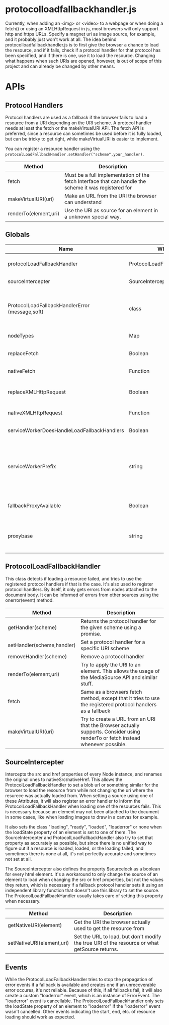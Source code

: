 # protocolloadfallbackhandler.js

Currently, when adding an &lt;img> or &lt;video> to a webpage or when doing a fetch() or using an XMLHttpRequest in js,
most browsers will only support http and https URLs. Specify a magnet uri as image source, for example,
and it probably just won't work at all. The idea behind protocolloadfallbackhandler.js is
to first give the browser a chance to load the resource, and if it fails, check if a protocol
handler for that protocol has been specified, and if there is one, use it to load the resource.
Changing what happens when such URIs are opened, however, is out of scope of this project and
can already be changed by other means.

# APIs

## Protocol Handlers

Protocol handlers are used as a fallback if the browser fails to load a resource from a URI depending on the URI scheme.
A protocol handler needs at least the fetch or the makeVirtualURI API. The fetch API is preferred, since a resource can
sometimes be used before it is fully loaded, but can be tricky to get right, while makeVirtualURI is easier to implement.

You can register a resource handler using the ```protocolLoadFallbackHandler.setHandler("scheme",your_handler)```.

| Method | Description |
| ------ | ----------- |
| fetch | Must be a full implementation of the fetch Interface that can handle the scheme it was registered for |
| makeVirtualURI(uri) | Make an URL from the URI the browser can understand |
| renderTo(element,uri) | Use the URI as source for an element in a unknown special way. |

## Globals
| Name | What | Default | Purpose |
| ---- | ---- | ------- | ------- |
| protocolLoadFallbackHandler | ProtocolLoadFallbackHandler | | The only instance of the ProtocolLoadFallbackHandler class. |
| sourceIntercepter | SourceIntercepter | | Only instance of the SourceIntercepter class. |
| ProtocolLoadFallbackHandlerError (message,soft) | class | | For creating errors originating from protocol handlers. The soft parameter indicates if the proxy url should be tried as a fallback if possible. |
| nodeTypes | Map | | A Node type name -> Node type map. |
| replaceFetch | Boolean | true | Specifies wether fetch should be replaced so it can handle registered protocols. |
| nativeFetch | Function | | A reference to the browsers own fetch function |
| replaceXMLHttpRequest | Boolean | true | Specifies wether XMLHttpRequest should be replaced so it can handle registered protocols. |
| nativeXMLHttpRequest | Function | | A reference to the browsers own XMLHttpRequest class |
| serviceWorkerDoesHandleLoadFallbackHandlers | Boolean | false | Wether a service worker shall handle registered protocols. |
| serviceWorkerPrefix | string | ```location.origin + "/proxy/"``` | If there is a service worker capable of handling registered protocols, requests it shall handle will be passed to it as an url of the form ```serviceWorkerPrefix + btoa(URI)```. |
| fallbackProxyAvailable | Boolean | false | Wether there is a proxy for handling requests the registered protocol handlers couldn't handle. |
| proxybase | string | ```location.origin + "/proxy/"``` | The url of a proxy for handling failed requests. Such requests will be passed to it as an url of the form ```proxybase + btoa(URI)```. |


## ProtocolLoadFallbackHandler

This class detects if loading a resource failed, and tries to use the registered protocol handlers if that is the case.
It's also used to register protocol handlers. By itself, it only gets errors from nodes attached to the document body.
It can be informed of errors from other sources using the onerror(event) method.

| Method | Description |
| ------ | ----------- |
| getHandler(scheme) | Returns the protocol handler for the given scheme using a promise. |
| setHandler(scheme,handler) | Set a protocol handler for a specific URI scheme |
| removeHandler(scheme) | Remove a protocol handler |
| renderTo(element,uri) | Try to apply the URI to an element. This allows the usage of the MediaSource API and similar stuff. |
| fetch | Same as a browsers fetch method, except that it tries to use the registered protocol handlers as a fallback |
| makeVirtualURI(uri) | Try to create a URL from an URI that the Browser actually supports. Consider using renderTo or fetch instead whenever possible. |


## SourceIntercepter

Intercepts the src and href properties of every Node instance, and renames the original ones to nativeSrc/nativeHref.
This allows the ProtocolLoadFallbackHandler to set a blob url or something similar for the browser to load the resource
from while not changing the uri where the resurece was actually loaded from. When setting a source using one of these
Attributes, it will also register an error handler to inform the ProtocolLoadFallbackHandler when loading one of the
resources fails. This is necessary because an element may not been attached to the document in some cases, like when
loading images to draw in a canvas for example.

It also sets the class "loading", "ready", "loaded", "loaderror" or none when the loadState property of an element is set to one of them. The SourceIntercepter and ProtocolLoadFallbackHandler also try to set that property as accurately as possible, but since there is no unified way to figure out if a resource is loaded, loaded, or the loading failed, and sometimes there is none at all, it's not perfectly accurate and sometimes not set at all.

The SourceIntercepter also defines the property $sourcelock as a boolean for every html element. It's a workaround to only change the source of an element to load when changing the src or href properties, but not the values they return, which is necessary if a fallback protocol handler sets it using an independent library function that doesn't use this library to set the source. The ProtocolLoadFallbackHandler usually takes care of setting this property when necessary.

| Method | Description |
| ------ | ----------- |
| getNativeURI(element) | Get the URI the browser actually used to get the resource from |
| setNativeURI(element,uri) | Set the URL to load, but don't modify the true URI of the resource or what getSource returns. |

## Events

While the ProtocolLoadFallbackHandler tries to stop the propagation of error events if a fallback is available and creates one if an unrecoverable error occures, it's not reliable. Because of this, if all fallbacks fail, it will also create a custom "loaderror" event, which is an instance of ErrorEvent. The "loaderror" event is cancellable. The ProtocolLoadFallbackHandler only sets the loadState property of an element to "loaderror" if the "loaderror" event wasn't cancelled. Other events indicating the start, end, etc. of resource loading should work as expected.
